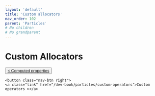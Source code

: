 ```yaml
---
layout: 'default'
title: 'Custom allocators'
nav_order: 102
parent: 'Particles'
# No children
# No grandparent
---
```


# Custom Allocators
<div class="nav-btn-block">
    <button class="nav-btn left">
    <a class="link" href="/dev-book/particles/computed-properties">< Computed properties</a>
</button>

    <button class="nav-btn right">
    <a class="link" href="/dev-book/particles/custom-operators">Custom operators ></a>
</button>

</div>
